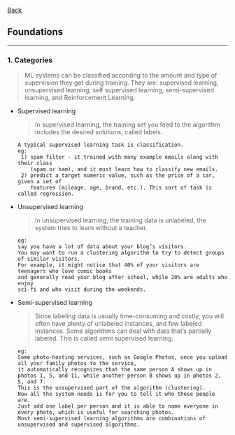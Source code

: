 [Back](README.md)

## Foundations

<hr>

### 1. Categories
>ML systems can be classified according to the amount and type of
supervision they get during training.
They are: supervised learning, unsupervised learning, self supervised learning, semi-supervised learning, and Reinforcement
Learning.
- Supervised learning
    >In supervised learning, the training set you feed to the algorithm includes
    the desired solutions, called labels.
    ```
    A typical supervised learning task is classification.
    eg:
     1) spam filter - it trained with many example emails along with their class 
        (spam or ham), and it must learn how to classify new emails.
     2) predict a target numeric value, such as the price of a car, given a set of 
        features (mileage, age, brand, etc.). This sort of task is called regression.
    ```
- Unsupervised learning
    >In unsupervised learning, the training data is unlabeled, the system tries to learn without a teacher.
    ```
    eg:
    say you have a lot of data about your blog’s visitors. 
    You may want to run a clustering algorithm to try to detect groups of similar visitors. 
    For example, it might notice that 40% of your visitors are teenagers who love comic books 
    and generally read your blog after school, while 20% are adults who enjoy
    sci-fi and who visit during the weekends.
    ```
- Semi-supervised learning
    >Since labeling data is usually time-consuming and costly, you will often have plenty of unlabeled instances, and few labeled instances. 
    Some algorithms can deal with data that’s partially labeled. This is called semi supervised learning.
    ```
    eg:
    Some photo-hosting services, such as Google Photos, once you upload all your family photos to the service, 
    it automatically recognizes that the same person A shows up in photos 1, 5, and 11, while another person B shows up in photos 2, 5, and 7. 
    This is the unsupervised part of the algorithm (clustering). 
    Now all the system needs is for you to tell it who these people are. 
    Just add one label per person and it is able to name everyone in every photo, which is useful for searching photos.
    Most semi-supervised learning algorithms are combinations of unsupervised and supervised algorithms.
    ```

